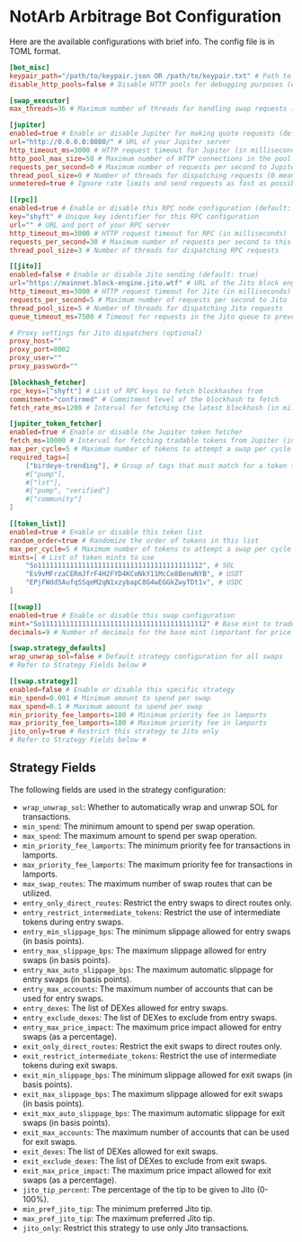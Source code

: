 # NotArb Arbitrage Bot Configuration

Here are the available configurations with brief info. The config file is in TOML format.

```toml
[bot_misc]
keypair_path="/path/to/keypair.json OR /path/to/keypair.txt" # Path to the keypair file used for signing transactions
disable_http_pools=false # Disable HTTP pools for debugging purposes (will be removed in future)

[swap_executor]
max_threads=36 # Maximum number of threads for handling swap requests (defaults to the number of available processors)

[jupiter]
enabled=true # Enable or disable Jupiter for making quote requests (default: true)
url="http://0.0.0.0:8080/" # URL of your Jupiter server
http_timeout_ms=3000 # HTTP request timeout for Jupiter (in milliseconds)
http_pool_max_size=50 # Maximum number of HTTP connections in the pool for Jupiter requests
requests_per_second=0 # Maximum number of requests per second to Jupiter (0 means no limit)
thread_pool_size=0 # Number of threads for dispatching requests (0 means no limit)
unmetered=true # Ignore rate limits and send requests as fast as possible

[[rpc]]
enabled=true # Enable or disable this RPC node configuration (default: true)
key="shyft" # Unique key identifier for this RPC configuration
url="" # URL and port of your RPC server
http_timeout_ms=3000 # HTTP request timeout for RPC (in milliseconds)
requests_per_second=30 # Maximum number of requests per second to this RPC
thread_pool_size=3 # Number of threads for dispatching RPC requests

[[jito]]
enabled=false # Enable or disable Jito sending (default: true)
url="https://mainnet.block-engine.jito.wtf" # URL of the Jito block engine
http_timeout_ms=3000 # HTTP request timeout for Jito (in milliseconds)
requests_per_second=5 # Maximum number of requests per second to Jito
thread_pool_size=5 # Number of threads for dispatching Jito requests
queue_timeout_ms=7500 # Timeout for requests in the Jito queue to prevent overload

# Proxy settings for Jito dispatchers (optional)
proxy_host=""
proxy_port=8002
proxy_user=""
proxy_password=""

[blockhash_fetcher]
rpc_keys=["shyft"] # List of RPC keys to fetch blockhashes from
commitment="confirmed" # Commitment level of the blockhash to fetch
fetch_rate_ms=1200 # Interval for fetching the latest blockhash (in milliseconds)

[jupiter_token_fetcher]
enabled=true # Enable or disable the Jupiter token fetcher
fetch_ms=10000 # Interval for fetching tradable tokens from Jupiter (in milliseconds)
max_per_cycle=5 # Maximum number of tokens to attempt a swap per cycle
required_tags=[
    ["birdeye-trending"], # Group of tags that must match for a token to attempt a swap
    #["pump"],
    #["lst"],
    #["pump", "verified"]
    #["community"]
]

[[token_list]]
enabled=true # Enable or disable this token list
random_order=true # Randomize the order of tokens in this list
max_per_cycle=5 # Maximum number of tokens to attempt a swap per cycle
mints=[ # List of token mints to use
    "So11111111111111111111111111111111111111112", # SOL
    "Es9vMFrzaCERmJfrF4H2FYD4KCoNkY11McCe8BenwNYB", # USDT
    "EPjFWdd5AufqSSqeM2qN1xzybapC8G4wEGGkZwyTDt1v", # USDC
]

[[swap]]
enabled=true # Enable or disable this swap configuration
mint="So11111111111111111111111111111111111111112" # Base mint to trade
decimals=9 # Number of decimals for the base mint (important for price calculations)

[swap.strategy_defaults]
wrap_unwrap_sol=false # Default strategy configuration for all swaps
# Refer to Strategy Fields below #

[[swap.strategy]]
enabled=false # Enable or disable this specific strategy
min_spend=0.001 # Minimum amount to spend per swap
max_spend=0.1 # Maximum amount to spend per swap
min_priority_fee_lamports=180 # Minimum priority fee in lamports
max_priority_fee_lamports=180 # Maximum priority fee in lamports
jito_only=true # Restrict this strategy to Jito only
# Refer to Strategy Fields below #
```

## Strategy Fields

The following fields are used in the strategy configuration:

- `wrap_unwrap_sol`: Whether to automatically wrap and unwrap SOL for transactions.
- `min_spend`: The minimum amount to spend per swap operation.
- `max_spend`: The maximum amount to spend per swap operation.
- `min_priority_fee_lamports`: The minimum priority fee for transactions in lamports.
- `max_priority_fee_lamports`: The maximum priority fee for transactions in lamports.
- `max_swap_routes`: The maximum number of swap routes that can be utilized.
- `entry_only_direct_routes`: Restrict the entry swaps to direct routes only.
- `entry_restrict_intermediate_tokens`: Restrict the use of intermediate tokens during entry swaps.
- `entry_min_slippage_bps`: The minimum slippage allowed for entry swaps (in basis points).
- `entry_max_slippage_bps`: The maximum slippage allowed for entry swaps (in basis points).
- `entry_max_auto_slippage_bps`: The maximum automatic slippage for entry swaps (in basis points).
- `entry_max_accounts`: The maximum number of accounts that can be used for entry swaps.
- `entry_dexes`: The list of DEXes allowed for entry swaps.
- `entry_exclude_dexes`: The list of DEXes to exclude from entry swaps.
- `entry_max_price_impact`: The maximum price impact allowed for entry swaps (as a percentage).
- `exit_only_direct_routes`: Restrict the exit swaps to direct routes only.
- `exit_restrict_intermediate_tokens`: Restrict the use of intermediate tokens during exit swaps.
- `exit_min_slippage_bps`: The minimum slippage allowed for exit swaps (in basis points).
- `exit_max_slippage_bps`: The maximum slippage allowed for exit swaps (in basis points).
- `exit_max_auto_slippage_bps`: The maximum automatic slippage for exit swaps (in basis points).
- `exit_max_accounts`: The maximum number of accounts that can be used for exit swaps.
- `exit_dexes`: The list of DEXes allowed for exit swaps.
- `exit_exclude_dexes`: The list of DEXes to exclude from exit swaps.
- `exit_max_price_impact`: The maximum price impact allowed for exit swaps (as a percentage).
- `jito_tip_percent`: The percentage of the tip to be given to Jito (0-100%).
- `min_pref_jito_tip`: The minimum preferred Jito tip.
- `max_pref_jito_tip`: The maximum preferred Jito tip.
- `jito_only`: Restrict this strategy to use only Jito transactions.

